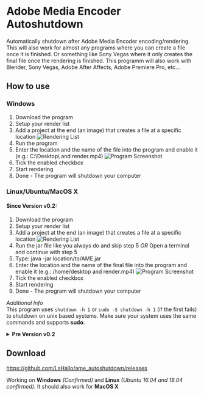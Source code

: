 # Adobe Media Encoder Autoshutdown
Automatically shutdown after Adobe Media Encoder encoding/rendering. This will also work for almost any programs where you can create a file once it is finished. Or something like Sony Vegas where it only creates the final file once the rendering is finished. This programm will also work with Blender, Sony Vegas, Adobe After Affects, Adobe Premiere Pro, etc...

## How to use
### Windows
1. Download the program
2. Setup your render list
3. Add a project at the end (an image) that creates a file at a specific location
![Rendering List](https://cdn.instructables.com/FCC/20B1/J1QP0GG9/FCC20B1J1QP0GG9.LARGE.jpg)
4. Run the program
5. Enter the location and the name of the file into the program and enable it (e.g.: C:\Desktop\ and render.mp4)
![Program Screenshot](https://cdn.instructables.com/FK5/48SO/J1QP0GFR/FK548SOJ1QP0GFR.LARGE.jpg)
6. Tick the enabled checkbox
7. Start rendering
8. Done - The program will shutdown your computer

### Linux/Ubuntu/MacOS X
#### Since Version v0.2:
1. Download the program
2. Setup your render list
3. Add a project at the end (an image) that creates a file at a specific location
![Rendering List](https://cdn.instructables.com/FCC/20B1/J1QP0GG9/FCC20B1J1QP0GG9.LARGE.jpg)
4. Run the jar file like you always do and skip step 5 *OR* Open a terminal and continue with step 5
5. Type: java -jar location/to/AME.jar
6. Enter the location and the name of the final file into the program and enable it (e.g.: /home/desktop and render.mp4)
![Program Screenshot](https://cdn.instructables.com/FK5/48SO/J1QP0GFR/FK548SOJ1QP0GFR.LARGE.jpg)
7. Tick the enabled checkbox
8. Start rendering
9. Done - The program will shutdown your computer

*Additional Info*  
This program uses `shutdown -h 1` or `sudo -S shutdown -h 1` (if the first fails) to shutdown on unix based systems. Make sure your system uses the same commands and supports **sudo**.  

<details>
<summary>
  <span><b>Pre Version v0.2</b></span>
</summary>
  <ol>
    <li>Download the program</li>
    <li>Setup your render list</li>
    <li>Add a project at the end (an image) that creates a file at a specific location</li>
    <li>Open a terminal</li>
    <li>Type: java -jar location/to/AME.jar</li>
    <li>Enter your sudo password when asked</li>
    <li>Enter the location and the name of the file into the program and enable it (e.g.: /home/desktop and render.mp4)</li>
    <li>Start rendering</li>
    <li>Done - The program will shutdown your computer</li>
  </ol>
</details>

## Download
https://github.com/LsHallo/ame_autoshutdown/releases

Working on **Windows** *(Confirmed)* and **Linux** *(Ubuntu 16.04 and 18.04 confirmed)*.
It should also work for **MacOS X**
